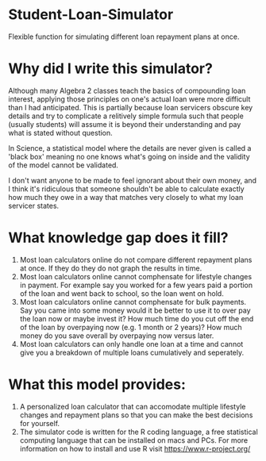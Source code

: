 # Student-Loan-Simulator
Flexible function for simulating different loan repayment plans at once.

# Why did I write this simulator?
Although many Algebra 2 classes teach the basics of compounding loan interest, applying those principles on one's actual loan were more difficult than I had anticipated. This is partially because loan servicers obscure key details and try to complicate a relitively simple formula such that people (usually students) will assume it is beyond their understanding and pay what is stated without question. 

In Science, a statistical model where the details are never given is called a 'black box' meaning no one knows what's going on inside and the validity of the model cannot be validated. 

I don't want anyone to be made to feel ignorant about their own money, and I think it's ridiculous that someone shouldn't be able to calculate exactly how much they owe in a way that matches very closely to what my loan servicer states. 

# What knowledge gap does it fill?
1) Most loan calculators online do not compare different repayment plans at once. If they do they do not graph the results in time.
2) Most loan calculators online cannot comphensate for lifestyle changes in payment. For example say you worked for a few years paid a portion of the loan and went back to school, so the loan went on hold. 
3) Most loan calculators online cannot comphensate for bulk payments. Say you came into some money would it be better to use it to over pay the loan now or maybe invest it? How much time do you cut off the end of the loan by overpaying now (e.g. 1 month or 2 years)? How much money do you save overall by overpaying now versus later. 
4) Most loan calculators can only handle one loan at a time and cannot give you a breakdown of multiple loans cumulatively and seperately. 

# What this model provides:
1) A personalized loan calculator that can accomodate multiple lifestyle changes and repayment plans so that you can make the best decisions for yourself.
2) The simulator code is written for the R coding language, a free statistical computing language that can be installed on macs and PCs. For more information on how to install and use R visit <https://www.r-project.org/>




